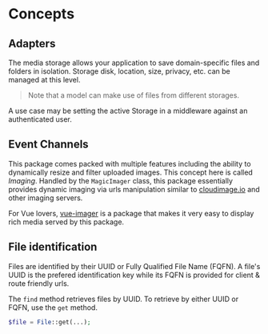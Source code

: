 # Concepts

## Adapters

The media storage allows your application to save domain-specific files and folders in isolation. Storage disk, location, size, privacy, etc. can be managed at this level.

> Note that a model can make use of files from different storages.

A use case may be setting the active Storage in a middleware against an authenticated user.

## Event Channels

This package comes packed with multiple features including the ability to dynamically resize and filter uploaded images. This concept here is called _Imaging_. Handled by the `MagicImager` class, this package essentially provides dynamic imaging via urls manipulation similar to [cloudimage.io](https://www.cloudimage.io/) and other imaging servers.

For Vue lovers, [vue-imager](https://github.com/moirei/vue-imager) is a package that makes it very easy to display rich media served by this package.

## File identification

Files are identified by their UUID or Fully Qualified File Name (FQFN). A file's UUID is the prefered identification key while its FQFN is provided for client & route friendly urls.

The `find` method retrieves files by UUID. To retrieve by either UUID or FQFN, use the `get` method.

```php
$file = File::get(...);
```
